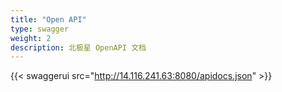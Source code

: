 ```yaml
---
title: "Open API"
type: swagger
weight: 2
description: 北极星 OpenAPI 文档
---
```


{{< swaggerui src="http://14.116.241.63:8080/apidocs.json" >}}